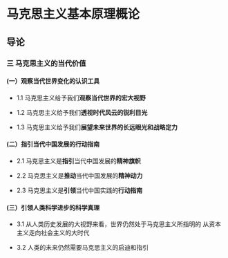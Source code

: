 # 马克思主义基本原理概论

## 导论

### 三 马克思主义的当代价值

#### (一）观察当代世界变化的认识工具

* 1.1 马克思主义给予我们**观察当代世界的宏大视野**

* 1.2 马克思主义给予我们**透视时代风云的锐利目光**

* 1.3 马克思主义给予我们**展望未来世界的长远眼光和战略定力**

#### (二）指引当代中国发展的行动指南

* 2.1 马克思主义是**指引**当代中国发展的**精神旗帜**

* 2.2 马克思主义是**推动**当代中国发展的**精神动力**

* 2.3 马克思主义是**引领**当代中国实践的**行动指南**

#### (三）引领人类科学进步的科学真理

* 3.1 从人类历史发展的大视野来看，世界仍然处于马克思主义所指明的
      从资本主义走向社会主义的大时代

* 3.2 人类的未来仍然需要马克思主义的启迪和指引

